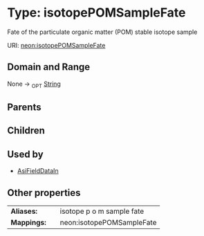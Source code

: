 
# Type: isotopePOMSampleFate


Fate of the particulate organic matter (POM) stable isotope sample

URI: [neon:isotopePOMSampleFate](https://data.neonscience.org/isotopePOMSampleFate)


## Domain and Range

None ->  <sub>OPT</sub> [String](types/String.md)

## Parents


## Children


## Used by

 * [AsiFieldDataIn](AsiFieldDataIn.md)

## Other properties

|  |  |  |
| --- | --- | --- |
| **Aliases:** | | isotope p o m sample fate |
| **Mappings:** | | neon:isotopePOMSampleFate |

